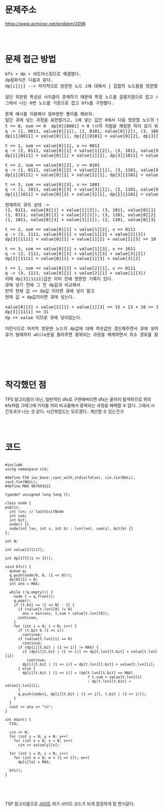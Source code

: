# 문제주소

https://www.acmicpc.net/problem/2098

<br><br>

# 문제 접근 방법

<pre>
bfs + dp + 비트마스킹으로 해결했다.
dp점화식은 다음과 같다.
dp[i][j] --> 마지막으로 방문한 노드 i에 대해서 j 집합의 노드들을 방문했을 때 최소 거리이다.

일단 외판원 특성상 사이클이 존재하기 때문에 특정 노드를 출발지점으로 잡고 시작해도 문제가 없다. 
그래서 나는 0번 노드를 기준으로 잡고 bfs를 구현했다.

문제 예시를 이용해서 일부분만 풀이를 해보자. 
일단 큐에 넣는 과정을 표현할거고, i에 넣는 값은 0에서 다음 방문할 노드의 번호며, j는 다음 노드를 방문했을 때 방문처리 상태값이다.
t == 0, sum == 0  dp[0][0001] = 0 (시작 지점을 재방문 하지 않기 위해서 0으로 초기화 해주고 시작한다.)
q -> (1, 0011, value[0][1]), (2, 0101, value[0][2]), (3, 1001, value[0][3])
dp[1][0011] = value[0][1], dp[2][0101] = value[0][2], dp[3][1001] = value[0][3]

t == 1, sum == value[0][1], v == 0011
q -> (2, 0111, value[0][1] + value[1][2]), (3, 1011, value[0][1] + value[1][3])
dp[2][0111] = value[0][1] + value[1][2], dp[3][1011] = value[0][1] + value[1][3]

t == 2, sum == value[0][2], v == 0101
q -> (1, 0111, value[0][2] + value[2][1]), (3, 1101, value[0][2] + value[2][3])
dp[1][0111] = value[0][2] + value[2][1], dp[3][1101] = value[0][2] + value[2][3]

t == 3, sum == value[0][3], v == 1001
q -> (1, 1011, value[0][3] + value[3][1]), (2, 1101, value[0][3] + value[3][2])
dp[1][1011] = value[0][3] + value[3][1], dp[2][1101] = value[0][3] + value[3][2]

현재까지 큐의 상태 -> 
(2, 0111, value[0][1] + value[1][2]), (3, 1011, value[0][1] + value[1][3])
(1, 0111, value[0][2] + value[2][1]), (3, 1101, value[0][2] + value[2][3])
(1, 1011, value[0][3] + value[3][1]), (2, 1101, value[0][3] + value[3][2])

t == 2, sum == value[0][1] + value[1][2], v == 0111
q -> (3, 1111, value[0][1] + value[1][2] + value[2][3])
dp[3][1111] = value[0][1] + value[1][2] + value[2][3] == 10 + 9 + 12 == 31

t == 3, sum == value[0][1] + value[1][3], v == 1011
q -> (2, 1111, value[0][1] + value[1][3] + value[3][2])
dp[2][1111] = value[0][1] + value[1][3] + value[3][2]

t == 1, sum == value[0][2] + value[2][1], v == 0111
q -> (3, 1111, value[0][2] + value[2][1] + value[1][3])
이때 dp[3][1111]값은 이미 전에 방문한 기록이 있다.
큐에 넣기 전에 그 전 dp값과 비교해서 
만약 현재 값 >= dp값 이라면 큐에 넣지 말고
현재 값 < dp값이라면 큐에 넣는다. 

value[0][2] + value[2][1] + value[1][3] == 15 + 13 + 10 == 38
dp[3][1111] == 31
dp <= value 이므로 큐에 넣지않는다.

이런식으로 마지막 방문한 노드의 dp값에 대해 최솟값만 갱신해주면서 큐에 넣어주면서
큐가 빌때까지 while문을 돌려주면 중복되는 과정을 배제하면서 최소 경로를 찾을 수 있다.



</pre>

<br><br>

# 착각했던 점

<p>
TPS 알고리즘이 아닌, 일반적인 dfs로 구현해버리면 dfs는 끝까지 탐색하므로 위의 bfs처럼 그때그때 가지들 끼리 비교를해서 중복되는 과정을 배제할 수 없다.
그래서 시간초과가 나는 것 같다.
시간복잡도는 모르겠다.. 계산할 수 있는건가
</p>
<p>

</p>
<br><br>

# 코드

<pre>
<code>
#include <bits/stdc++.h>
using namespace std;

#define FIO ios_base::sync_with_stdio(false), cin.tie(NULL), cout.tie(NULL);
#define MAX 987654321

typedef unsigned long long ll;

class node {
public:
  int lvn; // lastVisitNode
  int sum;
  int bit;
  node() {}
  node(int lvn, int s, int b) : lvn(lvn), sum(s), bit(b) {}
};

int N;

int value[17][17];

int dp[17][(1 << 17)];

void bfs() {
  queue<node> q;
  q.push(node(0, 0, (1 << 0)));
  dp[0][1] = 0;
  int ans = MAX;

  while (!q.empty()) {
    node t = q.front();
    q.pop();
    if (t.bit == (1 << N) - 1) {
      if (value[t.lvn][0] != 0)
        ans = min(ans, t.sum + value[t.lvn][0]);
      continue;
    }
    for (int i = 0; i < N; i++) {
      if (t.bit & (1 << i))
        continue;
      if (value[t.lvn][i] == 0)
        continue;
      if (dp[i][t.bit | (1 << i)] != MAX) {
        if (dp[i][t.bit | (1 << i)] <= dp[t.lvn][t.bit] + value[t.lvn][i])
          continue;
        dp[i][t.bit | (1 << i)] = dp[t.lvn][t.bit] + value[t.lvn][i];
      } else {
        dp[i][t.bit | (1 << i)] = (dp[t.lvn][t.bit] == MAX)
                                      ? t.sum + value[t.lvn][i]
                                      : dp[t.lvn][t.bit] + value[t.lvn][i];
      }
      q.push(node(i, dp[i][t.bit | (1 << i)], t.bit | (1 << i)));
    }
  }
  cout << ans << "\n";
}

int main() {
  FIO;

  cin >> N;
  for (int y = 0; y < N; y++)
    for (int x = 0; x < N; x++)
      cin >> value[y][x];

  for (int i = 0; i < N; i++) 
    for (int e = 0; e < (1 << 17); e++) 
      dp[i][e] = MAX;

  bfs();
}
</code>
</pre>

<br><br>

<p>
TSP 알고리즘으로 
<a href="https://yabmoons.tistory.com/358">사이트</a>
여기 사이트 코드가 되게 깔끔하게 잘 짠거같다.
</p>
